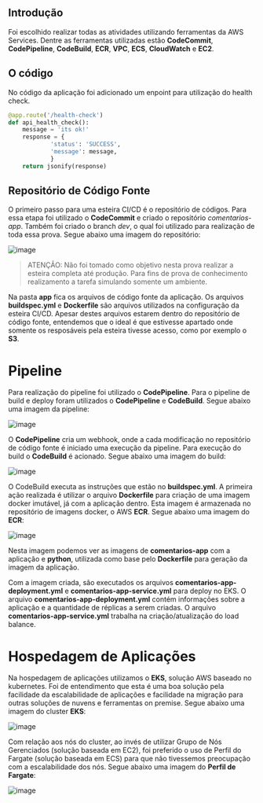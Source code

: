 ## Introdução

Foi escolhido realizar todas as atividades utilizando ferramentas da AWS Services. Dentre as ferramentas utilizadas estão **CodeCommit**, **CodePipeline**, **CodeBuild**, **ECR**, **VPC**, **ECS**, **CloudWatch** e **EC2**.

## O código

No código da aplicação foi adicionado um enpoint para utilização do health check.

```python
@app.route('/health-check')
def api_health_check():
    message = 'its ok!'
    response = {
            'status': 'SUCCESS',
            'message': message,
            }
    return jsonify(response)
```


## Repositório de Código Fonte

O primeiro passo para uma esteira CI/CD é o repositório de códigos. Para essa etapa foi utilizado o **CodeCommit** e criado o repositório *comentarios-app*. Também foi criado o branch *dev*, o qual foi utilizado para realização de toda essa prova. Segue abaixo uma imagem do repositório:

![image](https://user-images.githubusercontent.com/8555820/124117838-f81abd80-da46-11eb-94bb-45e955db83e9.png)

> ATENÇÃO: Não foi tomado como objetivo nesta prova realizar a esteira completa até produção. Para fins de prova de conhecimento realizamento a tarefa simulando somente um ambiente.

Na pasta **app** fica os arquivos de código fonte da aplicação. Os arquivos **buildspec.yml** e **Dockerfile** são arquivos utilizados na configuração da esteira CI/CD. Apesar destes arquivos estarem dentro do repositório de código fonte, entendemos que o ideal é que estivesse apartado onde somente os resposáveis pela esteira tivesse acesso, como por exemplo o **S3**.

# Pipeline

Para realização do pipeline foi utilizado o **CodePipeline**.
Para o pipeline de build e deploy foram utilizados o **CodePipeline** e **CodeBuild**. Segue abaixo uma imagem da pipeline:

![image](https://user-images.githubusercontent.com/8555820/123866971-1cba4c80-d904-11eb-867e-b79275261d82.png)

O **CodePipeline** cria um webhook, onde a cada modificação no repositório de código fonte é iniciado uma execução da pipeline. Para execução do build o **CodeBuild** é acionado. Segue abaixo uma imagem do build:

![image](https://user-images.githubusercontent.com/8555820/123844512-824d0f80-d8e9-11eb-8c1f-5fe4c9246466.png)

O CodeBuild executa as instruções que estão no **buildspec.yml**. A primeira ação realizada é utilizar o arquivo **Dockerfile** para criação de uma imagem docker imutável, já com a aplicação dentro. Esta imagem é armazenada no repositório de imagens docker, o AWS **ECR**. Segue abaixo uma imagem do **ECR**:

![image](https://user-images.githubusercontent.com/8555820/123867030-35c2fd80-d904-11eb-8ac0-b16eab7eb519.png)

Nesta imagem podemos ver as imagens de **comentarios-app** com a aplicação e **python**, utilizada como base pelo **Dockerfile** para geração da imagem da aplicação.

Com a imagem criada, são executados os arquivos **comentarios-app-deployment.yml** e **comentarios-app-service.yml** para deploy no EKS. O arquivo **comentarios-app-deployment.yml** contém informações sobre a aplicação e a quantidade de réplicas a serem criadas. O arquivo **comentarios-app-service.yml** trabalha na criação/atualização do load balance.


# Hospedagem de Aplicações

Na hospedagem de aplicações utilizamos o **EKS**, solução AWS baseado no kubernetes. Foi de entendimento que esta é uma boa solução pela facilidade da escalabilidade de aplicações e facilidade na migração para outras soluções de nuvens e ferramentas on premise.  Segue abaixo uma imagem do cluster **EKS**:

![image](https://user-images.githubusercontent.com/8555820/123867133-58edad00-d904-11eb-9afb-ddb886f83e46.png)

Com relação aos nós do cluster, ao invés de utilizar Grupo de Nós Gerenciados (solução baseada em EC2), foi preferido o uso de Perfil do Fargate (solução baseada em ECS) para que não tivessemos preocupação com a escalabilidade dos nós. Segue abaixo uma imagem do **Perfil de Fargate**:

![image](https://user-images.githubusercontent.com/8555820/123867219-74f14e80-d904-11eb-8b9f-f6a54aa30290.png)



